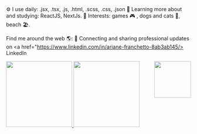 <div>
⚙️ I use daily: .jsx, .tsx, .js, .html, .scss, .css, .json
🌱 Learning more about and studying: ReactJS, NextJs.
💜 Interests: games 🎮 , dogs and cats 🐶, beach 🏖️.


Find me around the web 🌎:
💼 Connecting and sharing professional updates on <a href="https://www.linkedin.com/in/ariane-franchetto-8ab3ab145/> LinkedIn </a>

   </div>

<div>
   <img align="right" height="100" width"100"  border-radius:"50px"
        src="https://media.discordapp.net/attachments/725138972900327424/907456697679888384/picasion.com_e9058dd7f3206312753c9438c6038a10.gif">
  </div>

<div>
  <a href="https://github.com/ArianeFranchetto">
<img height="180em" src="https://github-readme-stats.vercel.app/api?username=ArianeFranchetto&show_icons=true&theme=onedark"/>
<img height="180em" src="https://github-readme-stats.vercel.app/api/top-langs/?username=ArianeFranchetto&layout=compact&langs_count=16&theme=onedark"/>
  
</div>


  
  

